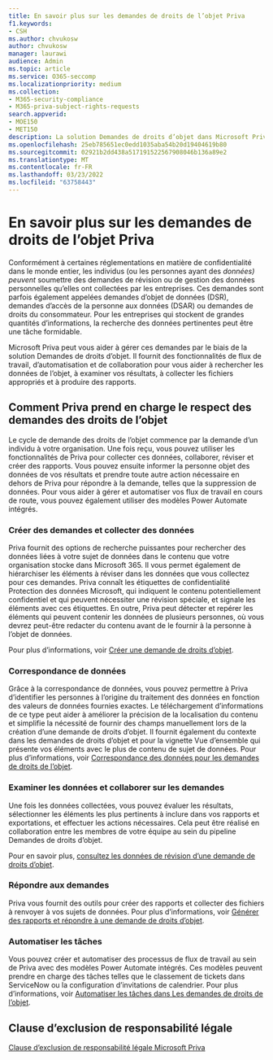 ```yaml
---
title: En savoir plus sur les demandes de droits de l’objet Priva
f1.keywords:
- CSH
ms.author: chvukosw
author: chvukosw
manager: laurawi
audience: Admin
ms.topic: article
ms.service: O365-seccomp
ms.localizationpriority: medium
ms.collection:
- M365-security-compliance
- M365-priva-subject-rights-requests
search.appverid:
- MOE150
- MET150
description: La solution Demandes de droits d’objet dans Microsoft Priva vous permet de rechercher des données personnelles et de collaborer sur la révision de contenu et la création de rapports.
ms.openlocfilehash: 25eb785651ec0edd1035aba54b20d19404619b80
ms.sourcegitcommit: 02921b2dd438a517191522567908046b136a89e2
ms.translationtype: MT
ms.contentlocale: fr-FR
ms.lasthandoff: 03/23/2022
ms.locfileid: "63758443"
---
```

# <a name="learn-about-priva-subject-rights-requests"></a>En savoir plus sur les demandes de droits de l’objet Priva

Conformément à certaines réglementations en matière de confidentialité dans le monde entier, les individus (ou les personnes ayant des *données) peuvent* soumettre des demandes de révision ou de gestion des données personnelles qu’elles ont collectées par les entreprises. Ces demandes sont parfois également appelées demandes d’objet de données (DSR), demandes d’accès de la personne aux données (DSAR) ou demandes de droits du consommateur. Pour les entreprises qui stockent de grandes quantités d’informations, la recherche des données pertinentes peut être une tâche formidable.

Microsoft Priva peut vous aider à gérer ces demandes par le biais de la solution Demandes de droits d’objet. Il fournit des fonctionnalités de flux de travail, d’automatisation et de collaboration pour vous aider à rechercher les données de l’objet, à examiner vos résultats, à collecter les fichiers appropriés et à produire des rapports.

## <a name="how-priva-supports-subject-rights-request-fulfillment"></a>Comment Priva prend en charge le respect des demandes des droits de l’objet

Le cycle de demande des droits de l’objet commence par la demande d’un individu à votre organisation. Une fois reçu, vous pouvez utiliser les fonctionnalités de Priva pour collecter ces données, collaborer, réviser et créer des rapports. Vous pouvez ensuite informer la personne objet des données de vos résultats et prendre toute autre action nécessaire en dehors de Priva pour répondre à la demande, telles que la suppression de données. Pour vous aider à gérer et automatiser vos flux de travail en cours de route, vous pouvez également utiliser des modèles Power Automate intégrés.

### <a name="create-requests-and-collect-data"></a>Créer des demandes et collecter des données

Priva fournit des options de recherche puissantes pour rechercher des données liées à votre sujet de données dans le contenu que votre organisation stocke dans Microsoft 365. Il vous permet également de hiérarchiser les éléments à réviser dans les données que vous collectez pour ces demandes. Priva connaît les étiquettes de confidentialité Protection des données Microsoft, qui indiquent le contenu potentiellement confidentiel et qui peuvent nécessiter une révision spéciale, et signale les éléments avec ces étiquettes. En outre, Priva peut détecter et repérer les éléments qui peuvent contenir les données de plusieurs personnes, où vous devrez peut-être redacter du contenu avant de le fournir à la personne à l’objet de données.

Pour plus d’informations, voir [Créer une demande de droits d’objet](subject-rights-requests-create.md).

### <a name="data-matching"></a>Correspondance de données

Grâce à la correspondance de données, vous pouvez permettre à Priva d’identifier les personnes à l’origine du traitement des données en fonction des valeurs de données fournies exactes. Le téléchargement d’informations de ce type peut aider à améliorer la précision de la localisation du contenu et simplifie la nécessité de fournir des champs manuellement lors de la création d’une demande de droits d’objet. Il fournit également du contexte dans les demandes de droits d’objet et pour la vignette Vue d’ensemble qui présente vos éléments avec le plus de contenu de sujet de données. Pour plus d’informations, voir [Correspondance des données pour les demandes de droits de l’objet](subject-rights-requests-data-match.md).

### <a name="review-data-and-collaborate-on-requests"></a>Examiner les données et collaborer sur les demandes

Une fois les données collectées, vous pouvez évaluer les résultats, sélectionner les éléments les plus pertinents à inclure dans vos rapports et exportations, et effectuer les actions nécessaires. Cela peut être réalisé en collaboration entre les membres de votre équipe au sein du pipeline Demandes de droits d’objet.

Pour en savoir plus, [consultez les données de révision d’une demande de droits d’objet](subject-rights-requests-data-review.md).

### <a name="fulfill-requests"></a>Répondre aux demandes

Priva vous fournit des outils pour créer des rapports et collecter des fichiers à renvoyer à vos sujets de données. Pour plus d’informations, voir [Générer des rapports et répondre à une demande de droits d’objet](subject-rights-requests-reports.md).

### <a name="automate-tasks"></a>Automatiser les tâches

Vous pouvez créer et automatiser des processus de flux de travail au sein de Priva avec des modèles Power Automate intégrés. Ces modèles peuvent prendre en charge des tâches telles que le classement de tickets dans ServiceNow ou la configuration d’invitations de calendrier. Pour plus d’informations, voir [Automatiser les tâches dans Les demandes de droits de l’objet](subject-rights-requests-automate.md).

## <a name="legal-disclaimer"></a>Clause d’exclusion de responsabilité légale

[Clause d’exclusion de responsabilité légale Microsoft Priva](priva-disclaimer.md)

